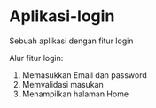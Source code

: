 # Aplikasi-login
Sebuah aplikasi dengan fitur login

Alur fitur login:
1. Memasukkan Email dan password
2. Memvalidasi masukan
3. Menampilkan halaman Home
